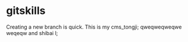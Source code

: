 # gitskills
Creating a new branch is quick.
This is my cms_tongji;
qweqweqweqwe
weqeqw
and shibai l;
